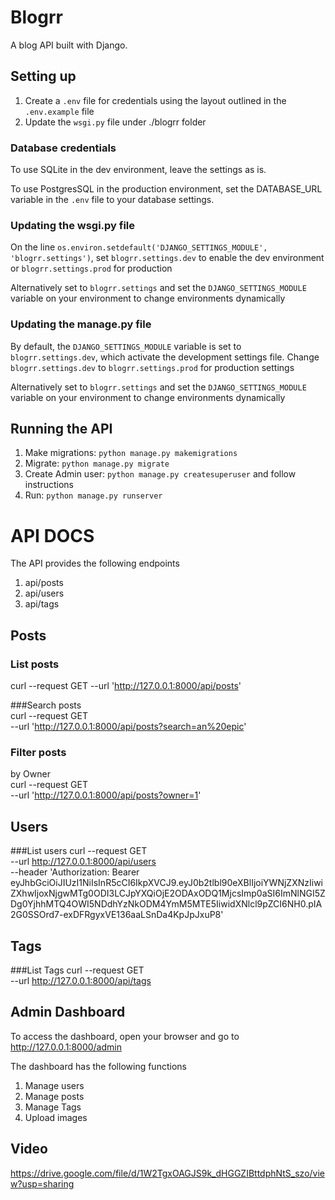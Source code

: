 # Blogrr
A blog API built with Django.

## Setting up
1. Create a `.env` file for credentials using the layout outlined in the `.env.example` file
2. Update the `wsgi.py` file under ./blogrr folder

### Database credentials
To use SQLite in the dev environment, leave the settings as is.

To use PostgresSQL in the production environment, set the DATABASE_URL variable in the
`.env` file to your database settings.

### Updating the wsgi.py file
On the line
`os.environ.setdefault('DJANGO_SETTINGS_MODULE', 'blogrr.settings')`, 
set `blogrr.settings.dev` to enable the dev environment or `blogrr.settings.prod` for production

Alternatively set to `blogrr.settings` and set the `DJANGO_SETTINGS_MODULE` variable on your environment to 
change environments dynamically

### Updating the manage.py file
By default, the `DJANGO_SETTINGS_MODULE` variable is set to `blogrr.settings.dev`, which
activate the development settings file.
Change `blogrr.settings.dev` to `blogrr.settings.prod` for production settings 

Alternatively set to `blogrr.settings` and set the `DJANGO_SETTINGS_MODULE` variable on your environment to 
change environments dynamically



## Running the API
1. Make migrations: `python manage.py makemigrations`  
2. Migrate: `python manage.py migrate`  
3. Create Admin user: `python manage.py createsuperuser` and follow instructions  
4. Run: `python manage.py runserver`


# API DOCS
The API provides the following endpoints
1. api/posts
2. api/users
3. api/tags

## Posts
### List posts  
curl --request GET --url 'http://127.0.0.1:8000/api/posts'

###Search posts  
curl --request GET \
--url 'http://127.0.0.1:8000/api/posts?search=an%20epic'

### Filter posts
by Owner  
curl --request GET \
  --url 'http://127.0.0.1:8000/api/posts?owner=1'


## Users
###List users
curl --request GET \
  --url http://127.0.0.1:8000/api/users \
  --header 'Authorization: Bearer eyJhbGciOiJIUzI1NiIsInR5cCI6IkpXVCJ9.eyJ0b2tlbl90eXBlIjoiYWNjZXNzIiwiZXhwIjoxNjgwMTg0ODI3LCJpYXQiOjE2ODAxODQ1MjcsImp0aSI6ImNlNGI5ZDg0YjhhMTQ4OWI5NDdhYzNkODM4YmM5MTE5IiwidXNlcl9pZCI6NH0.pIA2G0SSOrd7-exDFRgyxVE136aaLSnDa4KpJpJxuP8'


## Tags
###List Tags
curl --request GET \
  --url http://127.0.0.1:8000/api/tags


## Admin Dashboard
To access the dashboard, open your browser and go to http://127.0.0.1:8000/admin

The dashboard has the following functions
1. Manage users
2. Manage posts
3. Manage Tags
4. Upload images

## Video
https://drive.google.com/file/d/1W2TgxOAGJS9k_dHGGZIBttdphNtS_szo/view?usp=sharing

